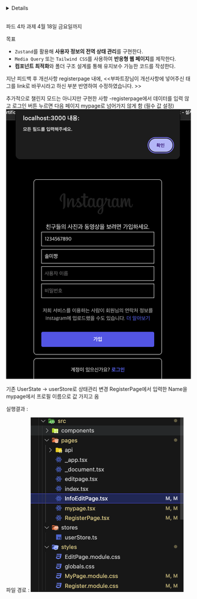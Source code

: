 
<details>
파드 3차 과제
4월 11일 금요일까지

목표

- Next.js에서의 **컴포넌트 분리 및 모달 관리 구조**를 이해하고 구현한다.
- **`useState`, `useEffect`, `event`** 중심의 React Hook을 활용하여 UI 상태를 반응형으로 관리한다.

 like 상태 관리 (이벤트 기반) 
 댓글 기능 추가 

스크린샷 
![alt text](image-5.png)

폴더 구조 
![alt text](image-6.png)
</details>

<br>


파드 4차 과제
4월 18일 금요일까지 

목표
- `Zustand`를 활용해 **사용자 정보의 전역 상태 관리**를 구현한다.
- `Media Query` 또는 `Tailwind CSS`를 사용하여 **반응형 웹 페이지**를 제작한다.
- **컴포넌트 최적화**와 폴더 구조 설계를 통해 유지보수 가능한 코드를 작성한다.

지난 피드백 후 개선사항
registerpage 내에, <<부파트장님이 개선사항에 넣어주신 <a> 태그를 link로 바꾸시라고 하신 부분 반영하여 수정하였습니다. >> 

추가적으로 챌린지 모드는 아니지만 구현한 사항 
-registerpage에서 데이터를 입력 않고 로그인 버튼 누르면 다음 페이지 mypage로 넘어가지 않게 함 (필수 값 설정)
![alt text](image-8.png)

기존 UserState -> userStore로 상태관리 변경 
RegisterPage에서 입력한 Name을 mypage에서 프로필 이름으로 값 가지고 옴

실행결과 :

파일 경로 : 
![alt text](image-7.png)
